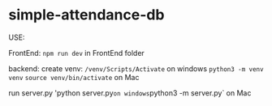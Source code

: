 # simple-attendance-db

USE:

FrontEnd:
`npm run dev` in FrontEnd folder

backend:
create venv:
`/venv/Scripts/Activate` on windows
`python3 -m venv venv`
`source venv/bin/activate` on Mac

run server.py
'python server.py` on windows
`python3 -m server.py` on Mac




